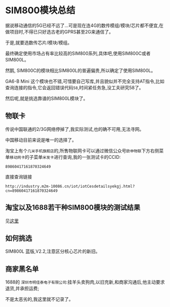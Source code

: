 # SIM800模块总结

据说移动通信的5G已经不远了...可是现在连4G的数传模组/模块/芯片都不便宜,在做项目时,不得已只好选古老的GPRS甚至2G来通信了。

于是,就要选数传芯片/模块/模组。

最终确定使用市场占有率比较高的SIM800系列,具体吧,使用SIM800C或者SIM800L。

然鹅, SIM800C的模块相比SIM800L的普遍偏贵,所以确定了使用SIM800L。

GA6-B Mini 这个模块也不错,可惜要自己写库,并且貌似并不完全支持AT指令,比如查询连接的指令,它会返回错误代码`58`,时间紧任务急,没工夫研究58了。

然后呢,就是挑选靠谱的SIM800L模块了。

## 物联卡

传说中国联通的2/3G网络停掉了,我实际测试,也的确不可用,无法寻网。

中国移动目前来说是唯一的选择了。

淘宝上有个`几米手机旗舰店`的,所售物联网卡可以通过微信公众号`欧申物联`下方右侧菜单`移动网卡`的子菜单`米发卡`进行查询,我的一张测试卡的CCID:

```
89860417161870324649
```

直接查询链接
```
http://industry.m2m-10086.cn/iot/iotCesdetailsyekgj.html?cn=89860417161870324649
```

## 淘宝以及1688若干种SIM800模块的测试结果

见[这里](result.md)

## 如何挑选

SIM800L 蓝版,V2.2,注意区分核心芯片的新旧。

## 商家黑名单

1688的 `深圳市明佳泰电子有限公司`:挂羊头卖狗肉,以旧充新,和商家沟通后,他主动要求退货,并承担运费;

不是太恶劣的,我这里就不记录了。
